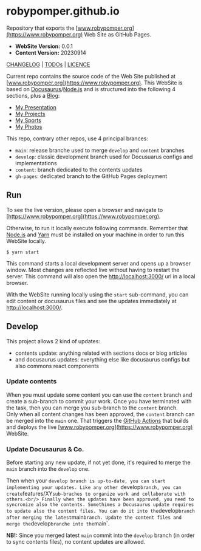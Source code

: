 # robypomper.github.io

Repository that exports the [www.robypomper.org](https://www.robypomper.org)
Web Site as GitHub Pages.

* **WebSite Version:** 0.0.1
* **Content Version:** 20230914

[CHANGELOG](CHANGELOG.md) | [TODOs](TODOs.md) | [LICENCE](LICENCE.md)

Current repo contains the source code of the Web Site published at [www.robypomper.org](https://www.robypomper.org).
This WebSite is based on [Docusaurus](https://docusaurus.io/)/[Node.js](https://nodejs.org/en)
and is structured into the following 4 sections, plus a [Blog](https://www.robypomper.org/blog):

* [My Presentation](https://www.robypomper.org//docs/intro)
* [My Projects](https://www.robypomper.org/docs/category/my-projects)
* [My Sports](https://www.robypomper.org/docs/category/my-sports)
* [My Photos](https://www.robypomper.org/docs/photos)

This repo, contrary other repos, use 4 principal brances:
* `main`: release branche used to merge `develop` and `content` branches
* `develop`: classic development branch used for Docusuarus configs and implementations
* `content`: branch dedicated to the contents updates
* `gh-pages`: dedicated branch to the GitHub Pages deployment


## Run

To see the live version, please open a browser and navigate to [https://www.robypomper.org](https://www.robypomper.org).

Otherwise, to run it locally execute following commands. Remember that [Node.js](https://nodejs.org/en)
and [Yarn](https://yarnpkg.com/) must be installed on your machine in order to
run this WebSite locally.

```shell
$ yarn start
```

This command starts a local development server and opens up a browser window.
Most changes are reflected live without having to restart the server.
This command will also open the [http://localhost:3000/](http://localhost:3000/)
url in a local browser.

With the WebSite running locally using the `start` sub-command, you can edit
content or docusaurus files and see the updates immediately at [http://localhost:3000/](http://localhost:3000/).

## Develop

This project allows 2 kind of updates:
* contents update: anything related with sections docs or blog articles
* and docusaurus updates: everything else like docusaurus configs but also commons react components

### Update contents

When you must update some content you can use the `content` branch and create a
sub-branch to commit your work. Once you have terminated with the task, then you
can merge you sub-branch to the `content` branch.<br/>
Only when all content changes has been approved, the `content` branch can be
merged into the `main` one. That triggers the [GitHub Actions](https://github.com/robypomper/robypomper.github.io/actions)
that builds and deploys the live [www.robypomper.org](https://www.robypomper.org)
WebSite.

### Update Docusaurus & Co.

Before starting any new update, if not yet done, it's required to merge the
`main` branch into the `develop` one.

Then when your `develop branch is up-to-date, you can start implementing your
updates. Like any other `develop` branch, you can create `features/XY` sub-braches
to organize work and collaborate with others.<br/>
Finally when the updates have been approved, you need to syncronize also the
contents. Somethimes a Docusaurus update requires to update also the content files.
You can do it into the `develop` branch after merging the latest `main` branch.
Update the content files and merge the `develop` branche into the `main`.

**NB!:** Since you merged latest `main` commit into the `develop` branch (in order
to sync contents files), no content updates are allowed.
